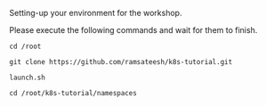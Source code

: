 Setting-up your environment for the workshop.

Please execute the following commands and wait for them to finish.

```
cd /root

git clone https://github.com/ramsateesh/k8s-tutorial.git

launch.sh

cd /root/k8s-tutorial/namespaces
```